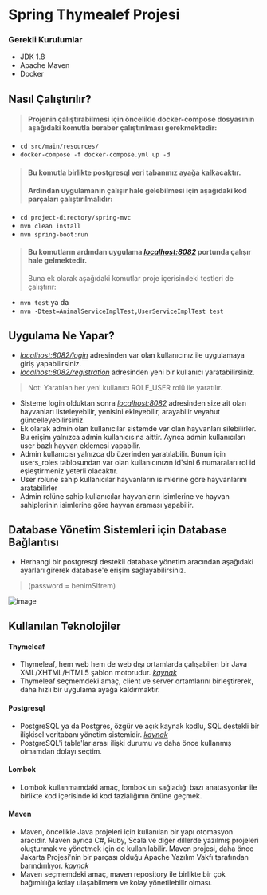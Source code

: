 # Spring Thymealef Projesi

### Gerekli Kurulumlar

* JDK 1.8
* Apache Maven
* Docker

## Nasıl Çalıştırılır?

> #### Projenin çalıştırabilmesi için öncelikle docker-compose dosyasının aşağıdaki komutla beraber çalıştırılması gerekmektedir:
* `cd src/main/resources/` 
* `docker-compose -f docker-compose.yml up -d` 
> #### Bu komutla birlikte postgresql veri tabanınız ayağa kalkacaktır.
> #### Ardından uygulamanın çalışır hale gelebilmesi için aşağıdaki kod parçaları çalıştırılmalıdır:
* `cd project-directory/spring-mvc`
* `mvn clean install`
* `mvn spring-boot:run`
> #### Bu komutların ardından uygulama *[localhost:8082](http://localhost:8082/)* portunda çalışır hale gelmektedir.
> Buna ek olarak aşağıdaki komutlar proje içerisindeki testleri de çalıştırır:
* `mvn test` ya da
* `mvn -Dtest=AnimalServiceImplTest,UserServiceImplTest test`


## Uygulama Ne Yapar?
* *[localhost:8082/login](http://localhost:8082/login)* adresinden var olan kullanıcınız ile uygulamaya giriş yapabilirsiniz.
* *[localhost:8082/registration](http://localhost:8082/registration)* adresinden yeni bir kullanıcı yaratabilirsiniz. 
> Not: Yaratılan her yeni kullanıcı ROLE_USER rolü ile yaratılır.
* Sisteme login olduktan sonra *[localhost:8082](http://localhost:8082/)* adresinden size ait olan hayvanları listeleyebilir, yenisini ekleyebilir, arayabilir veyahut güncelleyebilirsiniz.
* Ek olarak admin olan kullanıcılar sistemde var olan hayvanları silebilirler. Bu erişim yalnızca admin kullanıcısına aittir. Ayrıca admin kullanıcıları user bazlı hayvan eklemesi yapabilir.
* Admin kullanıcısı yalnızca db üzerinden yaratılabilir. Bunun için users_roles tablosundan var olan kullanıcınızın id'sini 6 numaraları rol id eşleştirmeniz yeterli olacaktır.
* User rolüne sahip kullanıcılar hayvanların isimlerine göre hayvanlarını aratabilirler
* Admin rolüne sahip kullanıcılar hayvanların isimlerine ve hayvan sahiplerinin isimlerine göre hayvan araması yapabilir.

## Database Yönetim Sistemleri için Database Bağlantısı

* Herhangi bir postgresql destekli database yönetim aracından aşağıdaki ayarları girerek database'e erişim sağlayabilirsiniz.

> (password = benimSifrem)

![image](https://user-images.githubusercontent.com/55767509/162871495-0f43cea4-6260-4b2a-badb-7978d53d1485.png)

## Kullanılan Teknolojiler

#### Thymeleaf

* Thymeleaf, hem web hem de web dışı ortamlarda çalışabilen bir Java XML/XHTML/HTML5 şablon motorudur. *[kaynak](https://en.wikipedia.org/wiki/Thymeleaf)*
* Thymeleaf seçmemdeki amaç, client ve server ortamlarını birleştirerek, daha hızlı bir uygulama ayağa kaldırmaktır.

#### Postgresql

* PostgreSQL ya da Postgres, özgür ve açık kaynak kodlu, SQL destekli bir ilişkisel veritabanı yönetim sistemidir. *[kaynak](https://tr.wikipedia.org/wiki/PostgreSQL)*
* PostgreSQL'i table'lar arası ilişki durumu ve daha önce kullanmış olmamdan dolayı seçtim.

#### Lombok

* Lombok kullanmamdaki amaç, lombok'un sağladığı bazı anatasyonlar ile birlikte kod içerisinde ki kod fazlalığının önüne geçmek.

#### Maven

* Maven, öncelikle Java projeleri için kullanılan bir yapı otomasyon aracıdır. Maven ayrıca C#, Ruby, Scala ve diğer dillerde yazılmış projeleri oluşturmak ve yönetmek için de kullanılabilir. Maven projesi, daha önce Jakarta Projesi'nin bir parçası olduğu Apache Yazılım Vakfı tarafından barındırılıyor. *[kaynak](https://en.wikipedia.org/wiki/Apache_MavenL)*
* Maven seçmemdeki amaç, maven repository ile birlikte bir çok bağımlılığa kolay ulaşabilmem ve kolay yönetilebilir olması.



